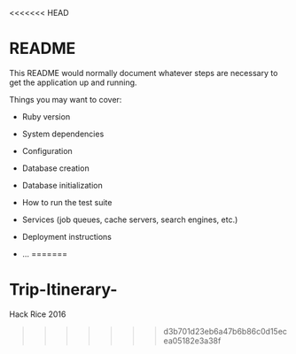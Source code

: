 <<<<<<< HEAD
# README

This README would normally document whatever steps are necessary to get the
application up and running.

Things you may want to cover:

* Ruby version

* System dependencies

* Configuration

* Database creation

* Database initialization

* How to run the test suite

* Services (job queues, cache servers, search engines, etc.)

* Deployment instructions

* ...
=======
# Trip-Itinerary-
Hack Rice 2016
>>>>>>> d3b701d23eb6a47b6b86c0d15ecea05182e3a38f
